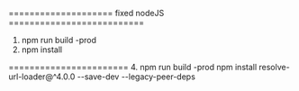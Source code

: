 
==================== fixed nodeJS ==========================
1. npm  run build -prod
2. npm install

=======================
4. npm  run build -prod
npm install resolve-url-loader@^4.0.0 --save-dev 
--legacy-peer-deps

